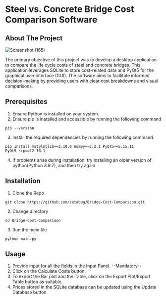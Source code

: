 # Steel vs. Concrete Bridge Cost Comparison Software

## About The Project

![Screenshot (165)](https://github.com/user-attachments/assets/cbf9d4a0-48f7-4ed0-aa1f-7f861cf8212b)

The primary objective of this project was to develop a desktop application to compare the life cycle costs of steel and concrete bridges. This application leverages SQLite to store cost-related data and PyQt5 for the graphical user interface (GUI). The software aims to facilitate informed decision-making by providing users with clear cost breakdowns and visual comparisons.


## Prerequisites
1. Ensure Python is installed on your system.
2. Ensure pip is installed and accessible by running the following command
  ```
pip --version
``` 
3. Install the required dependencies by running the following command.
```
pip install matplotlib==3.10.0 numpy==2.2.1 PyQt5==5.15.11 PyQt5_sip==12.16.1
```  
4. If problems arise during installation, try installing an older version of python(Python 3.9.7), and then try again.



## Installation
1. Clone the Repo
```
git clone https://github.com/zetabug/Bridge-Cost-Comparison.git
```
2. Change directory
```
cd Bridge-Cost-Comparison
```
3. Run the main file
```
python main.py
```

## Usage
1. Provide input for all the fields in the Input Panel. --Mandatory--
2. Click on the Calculate Costs button.
3. To export the Bar plot and the Table, click on the Export Plot/Export Table button as suitable.
4. Prices stored in the SQLite database can be updated using the Update Database button.




